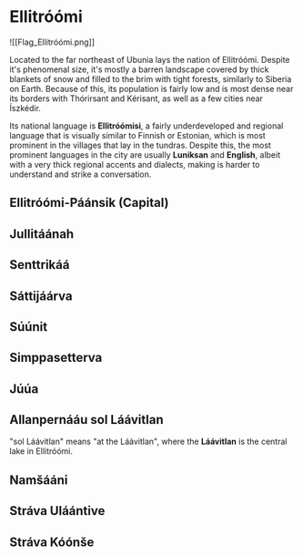 # Ellitróómi
![[Flag_Ellitróómi.png]]

Located to the far northeast of Ubunia lays the nation of Ellitróómi. Despite it's phenomenal size, it's mostly a barren landscape covered by thick blankets of snow and filled to the brim with tight forests, similarly to Siberia on Earth. Because of this, its population is fairly low and is most dense near its borders with Thórirsant and Kérisant, as well as a few cities near Íszkédir. 

Its national language is **Ellitróómisi**, a fairly underdeveloped and regional language that is visually similar to Finnish or Estonian, which is most prominent in the villages that lay in the tundras. Despite this, the most prominent languages in the city are usually **Luniksan** and **English**, albeit with a very thick regional accents and dialects, making is harder to understand and strike a conversation.

## Ellitróómi-Páánsik (Capital)

## Jullitáánah

## Senttrikáá

## Sáttijáárva

## Súúnit

## Simppasetterva

## Júúa

## Allanpernááu sol Láávitlan 
"sol Láávitlan" means "at the Láávitlan", where the **Láávitlan** is the central lake in Ellitróómi.
## Namšááni

## Stráva Uláántive

## Stráva Kóónše
